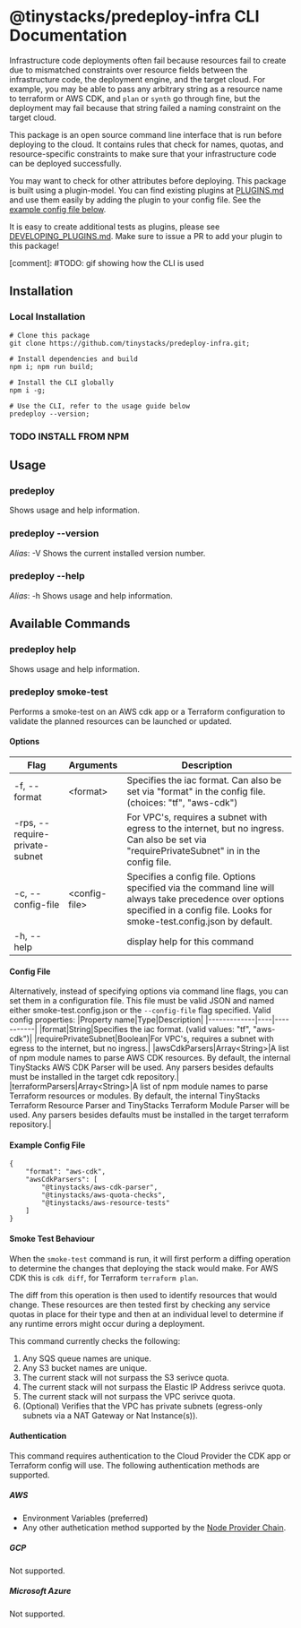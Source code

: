 # @tinystacks/predeploy-infra CLI Documentation

Infrastructure code deployments often fail because resources fail to create due to mismatched constraints over resource fields between the infrastructure code, the deployment engine, and the target cloud. For example, you may be able to pass any arbitrary string as a resource name to terraform or AWS CDK, and `plan` or `synth` go through fine, but the deployment may fail because that string failed a naming constraint on the target cloud.

This package is an open source command line interface that is run before deploying to the cloud. It contains rules that check for names, quotas, and resource-specific constraints to make sure that your infrastructure code can be deployed successfully.

You may want to check for other attributes before deploying. This package is built using a plugin-model. You can find existing plugins at [PLUGINS.md](PLUGINS.md) and use them easily by adding the plugin to your config file. See the [example config file below](README.md####%20Example%20Config%20File).

It is easy to create additional tests as plugins, please see [DEVELOPING_PLUGINS.md](DEVELOPING_PLUGINS.md). Make sure to issue a PR to add your plugin to this package!

[comment]: #TODO: gif showing how the CLI is used

## Installation

### Local Installation
```
# Clone this package
git clone https://github.com/tinystacks/predeploy-infra.git;

# Install dependencies and build
npm i; npm run build;

# Install the CLI globally
npm i -g;

# Use the CLI, refer to the usage guide below
predeploy --version;
```


### TODO INSTALL FROM NPM

## Usage
### predeploy
Shows usage and help information.

### predeploy --version
_Alias_: -V
Shows the current installed version number.

### predeploy --help
_Alias_: -h
Shows usage and help information.


## Available Commands

### predeploy help
Shows usage and help information.

### predeploy smoke-test
Performs a smoke-test on an AWS cdk app or a Terraform configuration to validate the planned resources can be launched or updated.  

#### Options
|Flag|Arguments|Description|
|----|---------|-----------|
|-f, --format|\<format\>|  Specifies the iac format. Can also be set via "format" in the config file. (choices: "tf", "aws-cdk")|
|-rps, --require-private-subnet|  |   For VPC's, requires a subnet with egress to the internet, but no ingress. Can also be set via "requirePrivateSubnet" in in the config file.|
|-c, --config-file|\<config-file\>|  Specifies a config file. Options specified via the command line will always take precedence over options specified in a config file.  Looks for smoke-test.config.json by default.|
|-h, --help||             display help for this command

#### Config File
Alternatively, instead of specifying options via command line flags, you can set them in a configuration file.  This file must be valid JSON and named either smoke-test.config.json or the `--config-file` flag specified.
Valid config properties:
|Property name|Type|Description|
|-------------|----|-----------|
|format|String|Specifies the iac format. (valid values: "tf", "aws-cdk")|
|requirePrivateSubnet|Boolean|For VPC's, requires a subnet with egress to the internet, but no ingress.|
|awsCdkParsers|Array\<String\>|A list of npm module names to parse AWS CDK resources.  By default, the internal TinyStacks AWS CDK Parser will be used.  Any parsers besides defaults must be installed in the target cdk repository.|
|terraformParsers|Array\<String\>|A list of npm module names to parse Terraform resources or modules.  By default, the internal TinyStacks Terraform Resource Parser and TinyStacks Terraform Module Parser will be used. Any parsers besides defaults must be installed in the target terraform repository.|


#### Example Config File
```
{
    "format": "aws-cdk",
    "awsCdkParsers": [
        "@tinystacks/aws-cdk-parser",
        "@tinystacks/aws-quota-checks",
        "@tinystacks/aws-resource-tests"
    ]
}
```


#### Smoke Test Behaviour
When the `smoke-test` command is run, it will first perform a diffing operation to determine the changes that deploying the stack would make.  For AWS CDK this is `cdk diff`, for Terraform `terraform plan`.

The diff from this operation is then used to identify resources that would change.  These resources are then tested first by checking any service quotas in place for their type and then at an individual level to determine if any runtime errors might occur during a deployment.

This command currently checks the following:
1. Any SQS queue names are unique.
1. Any S3 bucket names are unique.
1. The current stack will not surpass the S3 serivce quota.
1. The current stack will not surpass the Elastic IP Address serivce quota.
1. The current stack will not surpass the VPC serivce quota.
1. (Optional) Verifies that the VPC has private subnets (egress-only subnets via a NAT Gateway or Nat Instance(s)).

#### Authentication
This command requires authentication to the Cloud Provider the CDK app or Terraform config will use.  The following authentication methods are supported.

##### AWS
- Environment Variables (preferred)
- Any other authetication method supported by the [Node Provider Chain](https://docs.aws.amazon.com/AWSJavaScriptSDK/v3/latest/modules/_aws_sdk_credential_providers.html#fromnodeproviderchain).

##### GCP
Not supported.

##### Microsoft Azure
Not supported.

